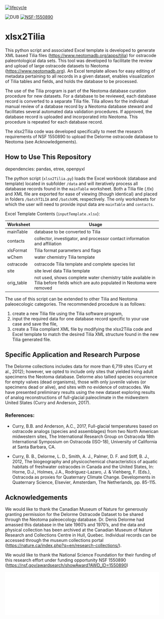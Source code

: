 <!-- badges: start -->

[![lifecycle](https://img.shields.io/badge/lifecycle-stable-orange.svg)](https://www.tidyverse.org/lifecycle/#stable)

![DUB](https://img.shields.io/dub/l/vibe-d.svg)
[![NSF-1550890](https://img.shields.io/badge/NSF-1550890-blue.svg)](https://nsf.gov/awardsearch/showAward?AWD_ID=1550890)

<!-- badges: end -->

# xlsx2Tilia

This python script and associated Excel template is developed to generate XML based Tilia files (https://www.neotomadb.org/apps/tilia) for ostracode paleontological data sets.  This tool was developed to facilitate the review and upload of large ostracode datasets to Neotoma (https://www.neotomadb.org).  An Excel template allows for easy editing of metadata pertaining to all records in a given dataset, enables visualization of Tilia tables and fields, and holds the database to be processed.

The use of the Tilia program is part of the Neotoma database curation procedure for new datasets.  For a database to be reviewed, each database record is converted to a separate Tilia file.  Tilia allows for the individual manual review of a database record by a Neotoma database steward and facilitates several automated data validation procedures.  If approved, the database record is uploaded and incorporated into Neotoma.  This procedure is repeated for each database record.

The xlsx2Tilia code was developed specifically to meet the research requirements of NSF 1550890 to upload the Delorme ostracode database to Neotoma (see Acknowledgements).

## How to Use This Repository

dependencies: pandas, etree, openpyxl

The python script (`xlsx2Tilia.py`) loads the Excel workbook (database and template) located in subfolder `/data` and will iteratively process all databasse records found in the `mainTable` worksheet.  Both a Tilia file (.tlx) and XML file are exported for ease of viewing (though identical) and placed in folders `/batchTILIA` and `/batchXML` respectively.  The only worksheets for which the user will need to provide input data are `mainTable` and `contacts`.  


Excel Template Contents (`inputTemplate.xlsx`):


| Worksheet | Usage |
| ---| ---|
| mainTable | database to be converted to Tilia |
| contacts  | collector, investigator, and processor contact information and affiliation|
| xlsFormat | Tilia format parameters and flags |
| wChem     | water chemistry Tilia template |
| ostracode | ostracode Tilia template and complete species list |
| site      | site level data Tilia template |
| orig_table| not used, shows complete water chemistry table available in Tilia before fields which are auto populated in Neotoma were removed |


The use of this script can be extended to other Tilia and Neotoma paleoecologic categories. The recommended procedure is as follows: 
1. create a new Tilia file using the Tilia software program, 
2. input the required data for one database record specific to your use case and save the file,
3. create a Tilia compliant XML file by modifying the xlsx2Tilia code and Excel template to match the desired Tilia XML structure found in the new Tilia generated file.  

## Specific Application and Research Purpose

The Delorme collections includes data for more than 6,719 sites (Curry et al., 2012); however, we opted to include only sites that yielded living adult specimens the Neotoma database.  Delorme also tallied species occurrence for empty valves (dead organisms), those with only juvenile valves (or specimens dead or alive), and sites with no evidence of ostracodes.  We have presented preliminary results using the new dataset exploring results of analog reconstructions of full-glacial paleoclimate in the midwestern United States (Curry and Anderson, 2017).

### References:

* Curry, B.B. and Anderson, A.C., 2017, Full-glacial temperatures based on ostracode analogs (species and assemblages) from two North American midwestern sites, The International Research Group on Ostracoda 18th International Symposium on Ostracoda (ISO-18), University of California at Santa Barbara, CA.

* Curry, B. B., Delorme, L. D., Smith, A. J., Palmer, D. F. and Stiff, B. J., 2012, The biogeography and physicochemical characteristics of aquatic habitats of freshwater ostracodes in Canada and the United States, In: Horne, D.J., Holmes, J.A., Rodriguez-Lazaro, J. & Viehberg, F. (Eds.), Ostracoda as proxies for Quaternary Climate Change. Developments in Quaternary Science, Elsevier, Amsterdam, The Netherlands, pp. 85-115.

## Acknowledgements

We would like to thank the Canadian Museum of Nature for generously granting permission for the Delorme Ostracode Dataset to be shared through the Neotoma paleoecology database.  Dr. Denis Delorme had amassed this database in the late 1960’s and 1970’s, and the data and physical collection has been archived at the Canadian Museum of Nature Research and Collections Centre in Hull, Quebec.  Individual records can be accessed through the museum collections portal (https://nature.ca/index.php?q=en/research-collections/).  

We would like to thank the National Science Foundation for their funding of this research effort under funding opportunity NSF 1550890 (https://nsf.gov/awardsearch/showAward?AWD_ID=1550890)

![footer images Neotoma NSF and EarthCube](images/footer_logos.svg)
